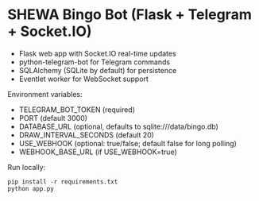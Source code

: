 # SHEWA Bingo Bot (Flask + Telegram + Socket.IO)

- Flask web app with Socket.IO real-time updates
- python-telegram-bot for Telegram commands
- SQLAlchemy (SQLite by default) for persistence
- Eventlet worker for WebSocket support

Environment variables:
- TELEGRAM_BOT_TOKEN (required)
- PORT (default 3000)
- DATABASE_URL (optional, defaults to sqlite:///data/bingo.db)
- DRAW_INTERVAL_SECONDS (default 20)
- USE_WEBHOOK (optional: true/false; default false for long polling)
- WEBHOOK_BASE_URL (if USE_WEBHOOK=true)

Run locally:
```
pip install -r requirements.txt
python app.py
```
